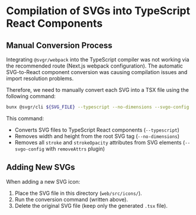 # Compilation of SVGs into TypeScript React Components

## Manual Conversion Process

Integrating `@svgr/webpack` into the TypeScript compiler was not working via the recommended route (Next.js webpack configuration). The automatic SVG-to-React component conversion was causing compilation issues and import resolution problems.

Therefore, we need to manually convert each SVG into a TSX file using the following command:

```sh
bunx @svgr/cli ${SVG_FILE} --typescript --no-dimensions --svgo-config '{"plugins":[{"name":"removeAttrs","params":{"attrs":["stroke","stroke-opacity"]}}]}' > ${SVG_FILE_NAME}.tsx
```

This command:
- Converts SVG files to TypeScript React components (`--typescript`)
- Removes width and height from the root SVG tag (`--no-dimensions`)
- Removes all `stroke` and `strokeOpacity` attributes from SVG elements (`--svgo-config` with `removeAttrs` plugin)

## Adding New SVGs

When adding a new SVG icon:

1. Place the SVG file in this directory (`web/src/icons/`).
2. Run the conversion command (written above).
3. Delete the original SVG file (keep only the generated `.tsx` file).
